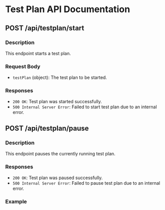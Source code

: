 # Test Plan API Documentation

## POST /api/testplan/start

### Description
This endpoint starts a test plan.

### Request Body
- `testPlan` (object): The test plan to be started.

### Responses
- `200 OK`: Test plan was started successfully.
- `500 Internal Server Error`: Failed to start test plan due to an internal error.

## POST /api/testplan/pause

### Description
This endpoint pauses the currently running test plan.

### Responses
- `200 OK`: Test plan was paused successfully.
- `500 Internal Server Error`: Failed to pause test plan due to an internal error.

### Example